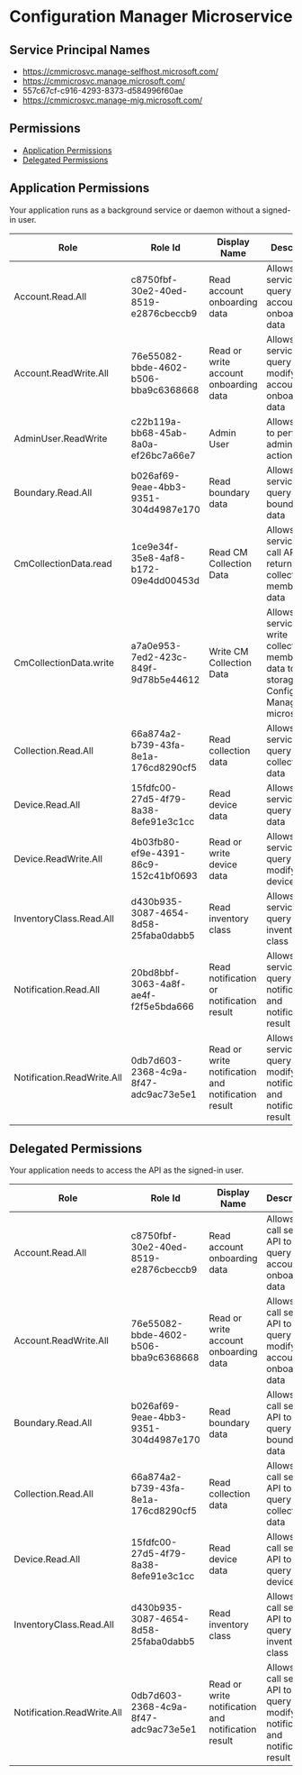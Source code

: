 # Configuration Manager Microservice
## Service Principal Names
- https://cmmicrosvc.manage-selfhost.microsoft.com/
- https://cmmicrosvc.manage.microsoft.com/
- 557c67cf-c916-4293-8373-d584996f60ae
- https://cmmicrosvc.manage-mig.microsoft.com/

 ## Permissions
- [Application Permissions](#application-permissions)
- [Delegated Permissions](#delegated-permissions)

## Application Permissions
Your application runs as a background service or daemon without a signed-in user.

| Role | Role Id | Display Name | Description |
|---|---|---|---|
| Account.Read.All | c8750fbf-30e2-40ed-8519-e2876cbeccb9 | Read account onboarding data | Allows to call service API to query account onboarding data |
| Account.ReadWrite.All | 76e55082-bbde-4602-b506-bba9c6368668 | Read or write account onboarding data | Allows to call service API to query or modify account onboarding data |
| AdminUser.ReadWrite | c22b119a-bb68-45ab-8a0a-ef26bc7a66e7 | Admin User | Allows user to perform administrative actions |
| Boundary.Read.All | b026af69-9eae-4bb3-9351-304d4987e170 | Read boundary data | Allows to call service API to query boundary data |
| CmCollectionData.read | 1ce9e34f-35e8-4af8-b172-09e4dd00453d | Read CM Collection Data | Allows services to call APIs that return SCCM collection membership data |
| CmCollectionData.write | a7a0e953-7ed2-423c-849f-9d78b5e44612 | Write CM Collection Data | Allows services to write collection membership data to storage in the Configuration Manager microservice |
| Collection.Read.All | 66a874a2-b739-43fa-8e1a-176cd8290cf5 | Read collection data | Allows to call service API to query collection data |
| Device.Read.All | 15fdfc00-27d5-4f79-8a38-8efe91e3c1cc | Read device data | Allows to call service API to query device data |
| Device.ReadWrite.All | 4b03fb80-ef9e-4391-86c9-152c41bf0693 | Read or write device data | Allows to call service API to query or modify device data |
| InventoryClass.Read.All | d430b935-3087-4654-8d58-25faba0dabb5 | Read inventory class | Allows to call service API to query inventory class |
| Notification.Read.All | 20bd8bbf-3063-4a8f-ae4f-f2f5e5bda666 | Read notification or notification result | Allows to call service API to query notification and notification result |
| Notification.ReadWrite.All | 0db7d603-2368-4c9a-8f47-adc9ac73e5e1 | Read or write notification and notification result | Allows to call service API to query or modify notification and notification result |

## Delegated Permissions
Your application needs to access the API as the signed-in user. 

| Role | Role Id | Display Name | Description |
|---|---|---|---|
| Account.Read.All | c8750fbf-30e2-40ed-8519-e2876cbeccb9 | Read account onboarding data | Allows to call service API to query account onboarding data |
| Account.ReadWrite.All | 76e55082-bbde-4602-b506-bba9c6368668 | Read or write account onboarding data | Allows to call service API to query or modify account onboarding data |
| Boundary.Read.All | b026af69-9eae-4bb3-9351-304d4987e170 | Read boundary data | Allows to call service API to query boundary data |
| Collection.Read.All | 66a874a2-b739-43fa-8e1a-176cd8290cf5 | Read collection data | Allows to call service API to query collection data |
| Device.Read.All | 15fdfc00-27d5-4f79-8a38-8efe91e3c1cc | Read device data | Allows to call service API to query device data |
| InventoryClass.Read.All | d430b935-3087-4654-8d58-25faba0dabb5 | Read inventory class | Allows to call service API to query inventory class |
| Notification.ReadWrite.All | 0db7d603-2368-4c9a-8f47-adc9ac73e5e1 | Read or write notification and notification result | Allows to call service API to query or modify notification and notification result |

